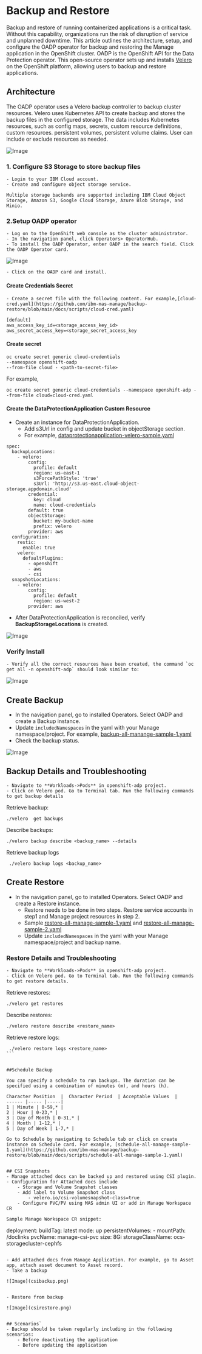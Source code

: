 # Backup and Restore

Backup and restore of running containerized applications is a critical task. Without this capability, organizations run the risk of disruption of service and unplanned downtime. This article outlines the architecture, setup, and configure the OADP operator for backup and restoring the Manage application in the OpenShift cluster. OADP is the OpenShift API for the Data Protection operator. This open-source operator sets up and installs [Velero](https://velero.io/) on the OpenShift platform, allowing users to backup and restore applications.

## Architecture
The OADP operator uses a Velero backup controller to backup cluster resources. Velero uses Kubernetes API to create backup and stores the backup files in the configured storage. The data includes Kubernetes resources, such as config maps, secrets, custom resource definitions, custom resources. persistent volumes, persistent volume claims. User can include or exclude resources as needed.


![Image](oadparch.png)


### 1. Configure S3 Storage to store backup files
	- Login to your IBM Cloud account.
    - Create and configure object storage service.

	Multiple storage backends are supported including IBM Cloud Object Storage, Amazon S3, Google Cloud Storage, Azure Blob Storage, and Minio.
	
### 2.Setup OADP operator
    - Log on to the OpenShift web console as the cluster administrator.
    - In the navigation panel, click Operators> OperatorHub.
    - To install the OADP Operator, enter OADP in the search field. Click the OADP Operator card.

![Image](operatorhub.png)
	
	
	- Click on the OADP card and install.

#### Create Credentials Secret
    - Create a secret file with the following content. For example,[cloud-cred.yaml](https://github.com/ibm-mas-manage/backup-restore/blob/main/docs/scripts/cloud-cred.yaml)
	

```
[default]
aws_access_key_id=<storage_access_key_id>
aws_secret_access_key=<storage_secret_access_key

```

#### Create secret

```
oc create secret generic cloud-credentials
--namespace openshift-oadp
--from-file cloud - <path-to-secret-file>
```

For example,
```
oc create secret generic cloud-credentials --namespace openshift-adp --from-file cloud=cloud-cred.yaml​
```

#### Create the DataProtectionApplication Custom Resource

- Create an instance for DataProtectionApplication.
	- Add s3Url in config and update bucket in objectStorage section.
    - For example, [dataprotectionapplication-velero-sample.yaml](https://github.com/ibm-mas-manage/backup-restore/blob/main/docs/scripts/dataprotectionapplication-velero-sample.yaml)

```
spec:
  backupLocations:
    - velero:
        config:
          profile: default
          region: us-east-1
          s3ForcePathStyle: 'true'
          s3Url: 'http://s3.us-east.cloud-object-storage.appdomain.cloud'
        credential:
          key: cloud
          name: cloud-credentials
        default: true
        objectStorage:
          bucket: my-bucket-name
          prefix: velero
        provider: aws
  configuration:
    restic:
      enable: true
    velero:
      defaultPlugins:
        - openshift
        - aws
		- csi
  snapshotLocations:
    - velero:
        config:
          profile: default
          region: us-west-2
        provider: aws

```

- After DataProtectionApplication is reconciled, verify **BackupStorageLocations** is created.

![Image](location.png)

### Verify Install
	- Verify all the correct resources have been created, the command `oc get all -n openshift-adp` should look similar to:

![Image](verify.png)

## Create Backup
   - In the navigation panel, go to installed Operators. Select OADP and create a Backup instance.
   - Update `includedNamespaces` in the yaml with your Manage namespace/project. For example, [backup-all-manange-sample-1.yaml](https://github.com/ibm-mas-manage/backup-restore/blob/main/docs/scripts/backup-all-manange-sample-1.yaml)
   - Check the backup status.

![Image](backup.png) 


## Backup Details and Troubleshooting
    - Navigate to **Workloads->Pods** in openshift-adp project.
    - Click on Velero pod. Go to Terminal tab. Run the following commands to get backup details

Retrieve backup:
```
./velero  get backups

```

Describe backups:
```
./velero backup describe <backup_name> --details
```
Retrieve backup logs

```
 ./velero backup logs <backup_name>
```

## Create Restore
- In the navigation panel, go to installed Operators. Select OADP and create a Restore instance.
    - Restore needs to be done in two steps. Restore service accounts in step1 and Manage project resources in step 2.
    - Sample [restore-all-manage-sample-1.yaml](https://github.com/ibm-mas-manage/backup-restore/blob/main/docs/scripts/restore-all-manage-sample-1.yaml) and [restore-all-manage-sample-2.yaml](https://github.com/ibm-mas-manage/backup-restore/blob/main/docs/scripts/restore-all-manage-sample-2.yaml)
    - Update `includedNamespaces` in the yaml with your Manage namespace/project and backup name.

### Restore Details and Troubleshooting
    - Navigate to **Workloads->Pods** in openshift-adp project.
    - Click on Velero pod. Go to Terminal tab. Run the following commands to get restore details.

Retrieve restores:
```
./velero get restores
```

Describe restores:
```
./velero restore describe <restore_name>
```

Retrieve restore logs:
```
 ./velero restore logs <restore_name>
​```


##Schedule Backup

You can specify a schedule to run backups. The duration can be specified using a combination of minutes (m), and hours (h).

Character Position  |  Character Period  | Acceptable Values  | 
------ |----- |-----|
1 | Minute | 0-59,* |
2 | Hour | 0-23,* |
3 | Day of Month | 0-31,* |
4 | Month | 1-12,* |
5 | Day of Week | 1-7,* |

Go to Schedule by navigating to Schedule tab or click on create instance on Schedule card. For example, [schedule-all-manage-sample-1.yaml](https://github.com/ibm-mas-manage/backup-restore/blob/main/docs/scripts/schedule-all-manage-sample-1.yaml)      


## CSI Snapshots
- Manage attached docs can be backed up and restored using CSI plugin.
- Configuration for Attached docs include
	- Storage and Volume Snapshot classes
	- Add label to Volume Snapshot class
		- velero.io/csi-volumesnapshot-class=true
	- Configure PVC/PV using MAS admin UI or add in Manage Workspace CR

Sample Manage Workspace CR snippet:
```
deployment:
      buildTag: latest
      mode: up
      persistentVolumes:
        - mountPath: /doclinks
          pvcName: manage-csi-pvc
          size: 8Gi
          storageClassName: ocs-storagecluster-cephfs
		  
```

- Add attached docs from Manage Application. For example, go to Asset app, attach asset document to Asset record.
- Take a backup 

![Image](csibackup.png) 


- Restore from backup

![Image](csirestore.png)


## Scenarios`
- Backup should be taken regularly including in the following scenarios:
	- Before deactivating the application
	- Before updating the application
